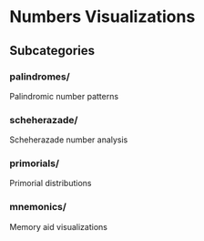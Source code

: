 # Numbers Visualizations

## Subcategories

### palindromes/
Palindromic number patterns

### scheherazade/
Scheherazade number analysis

### primorials/
Primorial distributions

### mnemonics/
Memory aid visualizations

